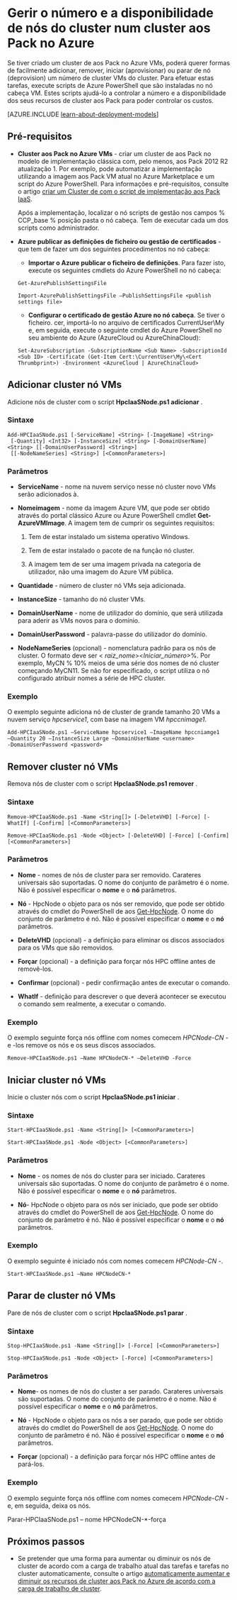 <properties
 pageTitle="Gerir nós de cluster de computação aos Pack | Microsoft Azure"
 description="Saiba mais sobre as ferramentas de script do PowerShell para adicionar, remover, iniciar e parar nós de cluster de cluster aos Pack no Azure"
 services="virtual-machines-windows"
 documentationCenter=""
 authors="dlepow"
 manager="timlt"
 editor=""
 tags="azure-service-management,hpc-pack"/>
<tags
ms.service="virtual-machines-windows"
 ms.devlang="na"
 ms.topic="article"
 ms.tgt_pltfrm="vm-multiple"
 ms.workload="big-compute"
 ms.date="07/22/2016"
 ms.author="danlep"/>

# <a name="manage-the-number-and-availability-of-compute-nodes-in-an-hpc-pack-cluster-in-azure"></a>Gerir o número e a disponibilidade de nós do cluster num cluster aos Pack no Azure

Se tiver criado um cluster de aos Pack no Azure VMs, poderá querer formas de facilmente adicionar, remover, iniciar (aprovisionar) ou parar de nó (deprovision) um número de cluster VMs do cluster. Para efetuar estas tarefas, execute scripts de Azure PowerShell que são instaladas no nó cabeça VM. Estes scripts ajudá-lo a controlar a número e a disponibilidade dos seus recursos de cluster aos Pack para poder controlar os custos.

[AZURE.INCLUDE [learn-about-deployment-models](../../includes/learn-about-deployment-models-classic-include.md)]


## <a name="prerequisites"></a>Pré-requisitos

* **Cluster aos Pack no Azure VMs** - criar um cluster de aos Pack no modelo de implementação clássica com, pelo menos, aos Pack 2012 R2 atualização 1. Por exemplo, pode automatizar a implementação utilizando a imagem aos Pack VM atual no Azure Marketplace e um script do Azure PowerShell. Para informações e pré-requisitos, consulte o artigo [criar um Cluster de com o script de implementação aos Pack IaaS](virtual-machines-windows-classic-hpcpack-cluster-powershell-script.md).

    Após a implementação, localizar o nó scripts de gestão nos campos % CCP\_base % posição pasta o nó cabeça. Tem de executar cada um dos scripts como administrador.

* **Azure publicar as definições de ficheiro ou gestão de certificados** - que tem de fazer um dos seguintes procedimentos no nó cabeça:

    * **Importar o Azure publicar o ficheiro de definições**. Para fazer isto, execute os seguintes cmdlets do Azure PowerShell no nó cabeça:

    ```
    Get-AzurePublishSettingsFile

    Import-AzurePublishSettingsFile –PublishSettingsFile <publish settings file>
    ```

    * **Configurar o certificado de gestão Azure no nó cabeça**. Se tiver o ficheiro. cer, importá-lo no arquivo de certificados CurrentUser\My e, em seguida, execute o seguinte cmdlet do Azure PowerShell no seu ambiente do Azure (AzureCloud ou AzureChinaCloud):

    ```
    Set-AzureSubscription -SubscriptionName <Sub Name> -SubscriptionId <Sub ID> -Certificate (Get-Item Cert:\CurrentUser\My\<Cert Thrumbprint>) -Environment <AzureCloud | AzureChinaCloud>
    ```

## <a name="add-compute-node-vms"></a>Adicionar cluster nó VMs

Adicione nós de cluster com o script **HpcIaaSNode.ps1 adicionar** .

### <a name="syntax"></a>Sintaxe
```
Add-HPCIaaSNode.ps1 [-ServiceName] <String> [-ImageName] <String>
 [-Quantity] <Int32> [-InstanceSize] <String> [-DomainUserName] <String> [[-DomainUserPassword] <String>]
 [[-NodeNameSeries] <String>] [<CommonParameters>]

```
### <a name="parameters"></a>Parâmetros

* **ServiceName** - nome na nuvem serviço nesse nó cluster novo VMs serão adicionados à.

* **Nomeimagem** - nome da imagem Azure VM, que pode ser obtido através do portal clássico Azure ou Azure PowerShell cmdlet **Get-AzureVMImage**. A imagem tem de cumprir os seguintes requisitos:

    1. Tem de estar instalado um sistema operativo Windows.

    2. Tem de estar instalado o pacote de na função nó cluster.

    3. A imagem tem de ser uma imagem privada na categoria de utilizador, não uma imagem do Azure VM pública.

* **Quantidade** - número de cluster nó VMs seja adicionada.

* **InstanceSize** - tamanho do nó cluster VMs.

* **DomainUserName** - nome de utilizador do domínio, que será utilizada para aderir as VMs novos para o domínio.

* **DomainUserPassword** - palavra-passe do utilizador do domínio.

* **NodeNameSeries** (opcional) - nomenclatura padrão para os nós de cluster. O formato deve ser &lt; *raiz\_nome*&gt;&lt;*Iniciar\_número*&gt;%. Por exemplo, MyCN % 10% meios de uma série dos nomes de nó cluster começando MyCN11. Se não for especificado, o script utiliza o nó configurado atribuir nomes a série de HPC cluster.

### <a name="example"></a>Exemplo

O exemplo seguinte adiciona nó de cluster de grande tamanho 20 VMs a nuvem serviço *hpcservice1*, com base na imagem VM *hpccnimage1*.

```
Add-HPCIaaSNode.ps1 –ServiceName hpcservice1 –ImageName hpccniamge1
–Quantity 20 –InstanceSize Large –DomainUserName <username>
-DomainUserPassword <password>
```


## <a name="remove-compute-node-vms"></a>Remover cluster nó VMs

Remova nós de cluster com o script **HpcIaaSNode.ps1 remover** .

### <a name="syntax"></a>Sintaxe

```
Remove-HPCIaaSNode.ps1 -Name <String[]> [-DeleteVHD] [-Force] [-WhatIf] [-Confirm] [<CommonParameters>]

Remove-HPCIaaSNode.ps1 -Node <Object> [-DeleteVHD] [-Force] [-Confirm] [<CommonParameters>]
```

### <a name="parameters"></a>Parâmetros

* **Nome** - nomes de nós de cluster para ser removido. Carateres universais são suportadas. O nome do conjunto de parâmetro é o nome. Não é possível especificar o **nome** e o **nó** parâmetros.

* **Nó** - HpcNode o objeto para os nós ser removido, que pode ser obtido através do cmdlet do PowerShell de aos [Get-HpcNode](https://technet.microsoft.com/library/dn887927.aspx). O nome do conjunto de parâmetro é nó. Não é possível especificar o **nome** e o **nó** parâmetros.

* **DeleteVHD** (opcional) - a definição para eliminar os discos associados para os VMs que são removidos.

* **Forçar** (opcional) - a definição para forçar nós HPC offline antes de removê-los.

* **Confirmar** (opcional) - pedir confirmação antes de executar o comando.

* **WhatIf** - definição para descrever o que deverá acontecer se executou o comando sem realmente, a executar o comando.

### <a name="example"></a>Exemplo

O exemplo seguinte força nós offline com nomes comecem *HPCNode-CN -* e -los remove os nós e os seus discos associados.

```
Remove-HPCIaaSNode.ps1 –Name HPCNodeCN-* –DeleteVHD -Force
```

## <a name="start-compute-node-vms"></a>Iniciar cluster nó VMs

Inicie o cluster nós com o script **HpcIaaSNode.ps1 iniciar** .

### <a name="syntax"></a>Sintaxe

```
Start-HPCIaaSNode.ps1 -Name <String[]> [<CommonParameters>]

Start-HPCIaaSNode.ps1 -Node <Object> [<CommonParameters>]
```
### <a name="parameters"></a>Parâmetros

* **Nome** - os nomes de nós do cluster para ser iniciado. Carateres universais são suportadas. O nome do conjunto de parâmetro é o nome. Não é possível especificar o **nome** e o **nó** parâmetros.

* **Nó**- HpcNode o objeto para os nós ser iniciado, que pode ser obtido através do cmdlet do PowerShell de aos [Get-HpcNode](https://technet.microsoft.com/library/dn887927.aspx). O nome do conjunto de parâmetro é nó. Não é possível especificar o **nome** e o **nó** parâmetros.

### <a name="example"></a>Exemplo

O exemplo seguinte é iniciado nós com nomes comecem *HPCNode-CN -*.

```
Start-HPCIaaSNode.ps1 –Name HPCNodeCN-*
```

## <a name="stop-compute-node-vms"></a>Parar de cluster nó VMs

Pare de nós de cluster com o script **HpcIaaSNode.ps1 parar** .

### <a name="syntax"></a>Sintaxe

```
Stop-HPCIaaSNode.ps1 -Name <String[]> [-Force] [<CommonParameters>]

Stop-HPCIaaSNode.ps1 -Node <Object> [-Force] [<CommonParameters>]
```

### <a name="parameters"></a>Parâmetros


* **Nome**- os nomes de nós do cluster a ser parado. Carateres universais são suportadas. O nome do conjunto de parâmetro é o nome. Não é possível especificar o **nome** e o **nó** parâmetros.

* **Nó** - HpcNode o objeto para os nós a ser parado, que pode ser obtido através do cmdlet do PowerShell de aos [Get-HpcNode](https://technet.microsoft.com/library/dn887927.aspx). O nome do conjunto de parâmetro é nó. Não é possível especificar o **nome** e o **nó** parâmetros.

* **Forçar** (opcional) - a definição para forçar nós HPC offline antes de pará-los.

### <a name="example"></a>Exemplo

O exemplo seguinte força nós offline com nomes comecem *HPCNode-CN -* e, em seguida, deixa os nós.

Parar-HPCIaaSNode.ps1 – nome HPCNodeCN-*-força

## <a name="next-steps"></a>Próximos passos

* Se pretender que uma forma para aumentar ou diminuir os nós de cluster de acordo com a carga de trabalho atual das tarefas e tarefas no cluster automaticamente, consulte o artigo [automaticamente aumentar e diminuir os recursos de cluster aos Pack no Azure de acordo com a carga de trabalho de cluster](virtual-machines-windows-classic-hpcpack-cluster-node-autogrowshrink.md).

